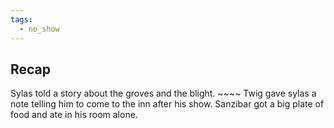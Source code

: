 ```yaml
---
tags:
  - no_show
---
```


## Recap
Sylas told a story about the groves and the blight. ~~~~
Twig gave sylas a note telling him to come to the inn after his show. 
Sanzibar got a big plate of food and ate in his room alone. 